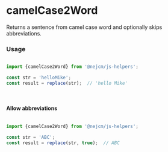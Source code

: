 
# camelCase2Word

<p>
  Returns a sentence from camel case word and optionally skips abbreviations.
</p>

### Usage

```js

import {camelCase2Word} from '@nejcm/js-helpers';

const str = 'helloMike';
const result = replace(str);  // 'hello Mike'

```
<br />

#### Allow abbreviations

```js

import {camelCase2Word} from '@nejcm/js-helpers';

const str = 'ABC';
const result = replace(str, true);  // ABC

```